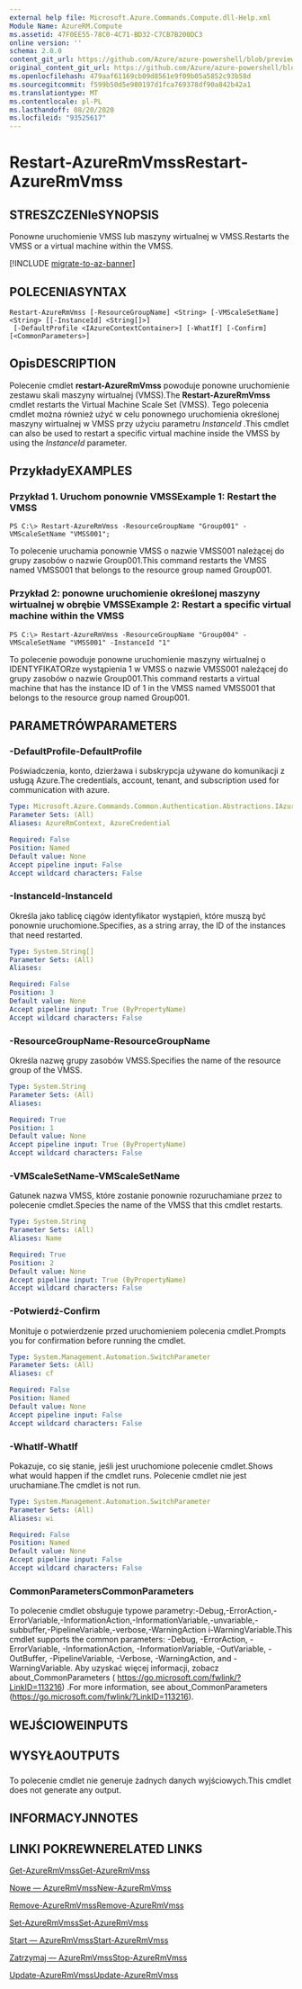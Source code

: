 ```yaml
---
external help file: Microsoft.Azure.Commands.Compute.dll-Help.xml
Module Name: AzureRM.Compute
ms.assetid: 47F0EE55-78C0-4C71-BD32-C7CB7B200DC3
online version: ''
schema: 2.0.0
content_git_url: https://github.com/Azure/azure-powershell/blob/preview/src/ResourceManager/Compute/Stack/Commands.Compute/help/Restart-AzureRmVmss.md
original_content_git_url: https://github.com/Azure/azure-powershell/blob/preview/src/ResourceManager/Compute/Stack/Commands.Compute/help/Restart-AzureRmVmss.md
ms.openlocfilehash: 479aaf61169cb09d8561e9f09b05a5852c93b58d
ms.sourcegitcommit: f599b50d5e980197d1fca769378df90a842b42a1
ms.translationtype: MT
ms.contentlocale: pl-PL
ms.lasthandoff: 08/20/2020
ms.locfileid: "93525617"
---
```

# <span data-ttu-id="2093e-101">Restart-AzureRmVmss</span><span class="sxs-lookup"><span data-stu-id="2093e-101">Restart-AzureRmVmss</span></span>

## <span data-ttu-id="2093e-102">STRESZCZENIe</span><span class="sxs-lookup"><span data-stu-id="2093e-102">SYNOPSIS</span></span>
<span data-ttu-id="2093e-103">Ponowne uruchomienie VMSS lub maszyny wirtualnej w VMSS.</span><span class="sxs-lookup"><span data-stu-id="2093e-103">Restarts the VMSS or a virtual machine within the VMSS.</span></span>

[!INCLUDE [migrate-to-az-banner](../../includes/migrate-to-az-banner.md)]

## <span data-ttu-id="2093e-104">POLECENIA</span><span class="sxs-lookup"><span data-stu-id="2093e-104">SYNTAX</span></span>

```
Restart-AzureRmVmss [-ResourceGroupName] <String> [-VMScaleSetName] <String> [[-InstanceId] <String[]>]
 [-DefaultProfile <IAzureContextContainer>] [-WhatIf] [-Confirm] [<CommonParameters>]
```

## <span data-ttu-id="2093e-105">Opis</span><span class="sxs-lookup"><span data-stu-id="2093e-105">DESCRIPTION</span></span>
<span data-ttu-id="2093e-106">Polecenie cmdlet **restart-AzureRmVmss** powoduje ponowne uruchomienie zestawu skali maszyny wirtualnej (VMSS).</span><span class="sxs-lookup"><span data-stu-id="2093e-106">The **Restart-AzureRmVmss** cmdlet restarts the Virtual Machine Scale Set (VMSS).</span></span>
<span data-ttu-id="2093e-107">Tego polecenia cmdlet można również użyć w celu ponownego uruchomienia określonej maszyny wirtualnej w VMSS przy użyciu parametru *InstanceId* .</span><span class="sxs-lookup"><span data-stu-id="2093e-107">This cmdlet can also be used to restart a specific virtual machine inside the VMSS by using the *InstanceId* parameter.</span></span>

## <span data-ttu-id="2093e-108">Przykłady</span><span class="sxs-lookup"><span data-stu-id="2093e-108">EXAMPLES</span></span>

### <span data-ttu-id="2093e-109">Przykład 1. Uruchom ponownie VMSS</span><span class="sxs-lookup"><span data-stu-id="2093e-109">Example 1: Restart the VMSS</span></span>
```
PS C:\> Restart-AzureRmVmss -ResourceGroupName "Group001" -VMScaleSetName "VMSS001";
```

<span data-ttu-id="2093e-110">To polecenie uruchamia ponownie VMSS o nazwie VMSS001 należącej do grupy zasobów o nazwie Group001.</span><span class="sxs-lookup"><span data-stu-id="2093e-110">This command restarts the VMSS named VMSS001 that belongs to the resource group named Group001.</span></span>

### <span data-ttu-id="2093e-111">Przykład 2: ponowne uruchomienie określonej maszyny wirtualnej w obrębie VMSS</span><span class="sxs-lookup"><span data-stu-id="2093e-111">Example 2: Restart a specific virtual machine within the VMSS</span></span>
```
PS C:\> Restart-AzureRmVmss -ResourceGroupName "Group004" -VMScaleSetName "VMSS001" -InstanceId "1"
```

<span data-ttu-id="2093e-112">To polecenie powoduje ponowne uruchomienie maszyny wirtualnej o IDENTYFIKATORze wystąpienia 1 w VMSS o nazwie VMSS001 należącej do grupy zasobów o nazwie Group001.</span><span class="sxs-lookup"><span data-stu-id="2093e-112">This command restarts a virtual machine that has the instance ID of 1 in the VMSS named VMSS001 that belongs to the resource group named Group001.</span></span>

## <span data-ttu-id="2093e-113">PARAMETRÓW</span><span class="sxs-lookup"><span data-stu-id="2093e-113">PARAMETERS</span></span>

### <span data-ttu-id="2093e-114">-DefaultProfile</span><span class="sxs-lookup"><span data-stu-id="2093e-114">-DefaultProfile</span></span>
<span data-ttu-id="2093e-115">Poświadczenia, konto, dzierżawa i subskrypcja używane do komunikacji z usługą Azure.</span><span class="sxs-lookup"><span data-stu-id="2093e-115">The credentials, account, tenant, and subscription used for communication with azure.</span></span>

```yaml
Type: Microsoft.Azure.Commands.Common.Authentication.Abstractions.IAzureContextContainer
Parameter Sets: (All)
Aliases: AzureRmContext, AzureCredential

Required: False
Position: Named
Default value: None
Accept pipeline input: False
Accept wildcard characters: False
```

### <span data-ttu-id="2093e-116">-InstanceId</span><span class="sxs-lookup"><span data-stu-id="2093e-116">-InstanceId</span></span>
<span data-ttu-id="2093e-117">Określa jako tablicę ciągów identyfikator wystąpień, które muszą być ponownie uruchomione.</span><span class="sxs-lookup"><span data-stu-id="2093e-117">Specifies, as a string array, the ID of the instances that need restarted.</span></span>

```yaml
Type: System.String[]
Parameter Sets: (All)
Aliases: 

Required: False
Position: 3
Default value: None
Accept pipeline input: True (ByPropertyName)
Accept wildcard characters: False
```

### <span data-ttu-id="2093e-118">-ResourceGroupName</span><span class="sxs-lookup"><span data-stu-id="2093e-118">-ResourceGroupName</span></span>
<span data-ttu-id="2093e-119">Określa nazwę grupy zasobów VMSS.</span><span class="sxs-lookup"><span data-stu-id="2093e-119">Specifies the name of the resource group of the VMSS.</span></span>

```yaml
Type: System.String
Parameter Sets: (All)
Aliases: 

Required: True
Position: 1
Default value: None
Accept pipeline input: True (ByPropertyName)
Accept wildcard characters: False
```

### <span data-ttu-id="2093e-120">-VMScaleSetName</span><span class="sxs-lookup"><span data-stu-id="2093e-120">-VMScaleSetName</span></span>
<span data-ttu-id="2093e-121">Gatunek nazwa VMSS, które zostanie ponownie rozuruchamiane przez to polecenie cmdlet.</span><span class="sxs-lookup"><span data-stu-id="2093e-121">Species the name of the VMSS that this cmdlet restarts.</span></span>

```yaml
Type: System.String
Parameter Sets: (All)
Aliases: Name

Required: True
Position: 2
Default value: None
Accept pipeline input: True (ByPropertyName)
Accept wildcard characters: False
```

### <span data-ttu-id="2093e-122">-Potwierdź</span><span class="sxs-lookup"><span data-stu-id="2093e-122">-Confirm</span></span>
<span data-ttu-id="2093e-123">Monituje o potwierdzenie przed uruchomieniem polecenia cmdlet.</span><span class="sxs-lookup"><span data-stu-id="2093e-123">Prompts you for confirmation before running the cmdlet.</span></span>

```yaml
Type: System.Management.Automation.SwitchParameter
Parameter Sets: (All)
Aliases: cf

Required: False
Position: Named
Default value: None
Accept pipeline input: False
Accept wildcard characters: False
```

### <span data-ttu-id="2093e-124">-WhatIf</span><span class="sxs-lookup"><span data-stu-id="2093e-124">-WhatIf</span></span>
<span data-ttu-id="2093e-125">Pokazuje, co się stanie, jeśli jest uruchomione polecenie cmdlet.</span><span class="sxs-lookup"><span data-stu-id="2093e-125">Shows what would happen if the cmdlet runs.</span></span> <span data-ttu-id="2093e-126">Polecenie cmdlet nie jest uruchamiane.</span><span class="sxs-lookup"><span data-stu-id="2093e-126">The cmdlet is not run.</span></span>

```yaml
Type: System.Management.Automation.SwitchParameter
Parameter Sets: (All)
Aliases: wi

Required: False
Position: Named
Default value: None
Accept pipeline input: False
Accept wildcard characters: False
```

### <span data-ttu-id="2093e-127">CommonParameters</span><span class="sxs-lookup"><span data-stu-id="2093e-127">CommonParameters</span></span>
<span data-ttu-id="2093e-128">To polecenie cmdlet obsługuje typowe parametry:-Debug,-ErrorAction,-ErrorVariable,-InformationAction,-InformationVariable,-unvariable,-subbuffer,-PipelineVariable,-verbose,-WarningAction i-WarningVariable.</span><span class="sxs-lookup"><span data-stu-id="2093e-128">This cmdlet supports the common parameters: -Debug, -ErrorAction, -ErrorVariable, -InformationAction, -InformationVariable, -OutVariable, -OutBuffer, -PipelineVariable, -Verbose, -WarningAction, and -WarningVariable.</span></span> <span data-ttu-id="2093e-129">Aby uzyskać więcej informacji, zobacz about_CommonParameters ( https://go.microsoft.com/fwlink/?LinkID=113216) .</span><span class="sxs-lookup"><span data-stu-id="2093e-129">For more information, see about_CommonParameters (https://go.microsoft.com/fwlink/?LinkID=113216).</span></span>

## <span data-ttu-id="2093e-130">WEJŚCIOWE</span><span class="sxs-lookup"><span data-stu-id="2093e-130">INPUTS</span></span>

## <span data-ttu-id="2093e-131">WYSYŁA</span><span class="sxs-lookup"><span data-stu-id="2093e-131">OUTPUTS</span></span>

###  
<span data-ttu-id="2093e-132">To polecenie cmdlet nie generuje żadnych danych wyjściowych.</span><span class="sxs-lookup"><span data-stu-id="2093e-132">This cmdlet does not generate any output.</span></span>

## <span data-ttu-id="2093e-133">INFORMACYJN</span><span class="sxs-lookup"><span data-stu-id="2093e-133">NOTES</span></span>

## <span data-ttu-id="2093e-134">LINKI POKREWNE</span><span class="sxs-lookup"><span data-stu-id="2093e-134">RELATED LINKS</span></span>

[<span data-ttu-id="2093e-135">Get-AzureRmVmss</span><span class="sxs-lookup"><span data-stu-id="2093e-135">Get-AzureRmVmss</span></span>](./Get-AzureRmVmss.md)

[<span data-ttu-id="2093e-136">Nowe — AzureRmVmss</span><span class="sxs-lookup"><span data-stu-id="2093e-136">New-AzureRmVmss</span></span>](./New-AzureRmVmss.md)

[<span data-ttu-id="2093e-137">Remove-AzureRmVmss</span><span class="sxs-lookup"><span data-stu-id="2093e-137">Remove-AzureRmVmss</span></span>](./Remove-AzureRmVmss.md)

[<span data-ttu-id="2093e-138">Set-AzureRmVmss</span><span class="sxs-lookup"><span data-stu-id="2093e-138">Set-AzureRmVmss</span></span>](./Set-AzureRmVmss.md)

[<span data-ttu-id="2093e-139">Start — AzureRmVmss</span><span class="sxs-lookup"><span data-stu-id="2093e-139">Start-AzureRmVmss</span></span>](./Start-AzureRmVmss.md)

[<span data-ttu-id="2093e-140">Zatrzymaj — AzureRmVmss</span><span class="sxs-lookup"><span data-stu-id="2093e-140">Stop-AzureRmVmss</span></span>](./Stop-AzureRmVmss.md)

[<span data-ttu-id="2093e-141">Update-AzureRmVmss</span><span class="sxs-lookup"><span data-stu-id="2093e-141">Update-AzureRmVmss</span></span>](./Update-AzureRmVmss.md)


